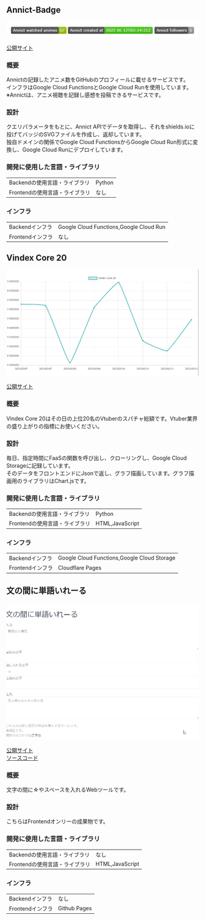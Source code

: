 ## Annict-Badge    
![img](./img/Annict-Badge.png)

[公開サイト](https://zenn.dev/penguincabinet/articles/762e7e201fd86a)

### 概要
Annictの記録したアニメ数をGitHubのプロフィールに載せるサービスです。   
インフラはGoogle Cloud FunctionsとGoogle Cloud Runを使用しています。    
※Annictは、アニメ視聴を記録し感想を投稿できるサービスです。    
### 設計
クエリパラメータをもとに、Annict APIでデータを取得し、それをshields.ioに投げてバッジのSVGファイルを作成し、返却しています。    
独自ドメインの関係でGoogle Cloud FunctionsからGoogle Cloud Run形式に変換し、Google Cloud Runにデプロイしています。    
### 開発に使用した言語・ライブラリ
|||
|---|---|
|Backendの使用言語・ライブラリ|Python|    
|Frontendの使用言語・ライブラリ|なし|    
### インフラ
|||
|---|---|
|Backendインフラ|Google Cloud Functions,Google Cloud Run|
|Frontendインフラ|なし|

## Vindex Core 20    
![img](./img/Vindex.png)

[公開サイト](https://vdex.penguincabinet.com)
### 概要
Vindex Core 20はその日の上位20名のVtuberのスパチャ総額です。Vtuber業界の盛り上がりの指標にお使いください。    
### 設計
毎日、指定時間にFaaSの関数を呼び出し、クローリングし、Google Cloud Storageに記録しています。    
そのデータをフロントエンドにJsonで返し、グラフ描画しています。グラフ描画用のライブラリはChart.jsです。    
### 開発に使用した言語・ライブラリ
|||
|---|---|
|Backendの使用言語・ライブラリ|Python|    
|Frontendの使用言語・ライブラリ|HTML,JavaScript|    
### インフラ
|||
|---|---|
|Backendインフラ|Google Cloud Functions,Google Cloud Storage|    
|Frontendインフラ|Cloudflare Pages|    

## 文の間に単語いれーる   
![img](./img/iws.gif)

[公開サイト](https://iws.penguincabinet.com)    
[ソースコード](https://github.com/PenguinCabinet/insert-word-in-sentence)    
### 概要
文字の間に☆やスペースを入れるWebツールです。   
### 設計
こちらはFrontendオンリーの成果物です。    
### 開発に使用した言語・ライブラリ
|||
|---|---|
|Backendの使用言語・ライブラリ|なし|    
|Frontendの使用言語・ライブラリ|HTML,JavaScript|    
### インフラ
|||
|---|---|
|Backendインフラ|なし|    
|Frontendインフラ|Github Pages|    

